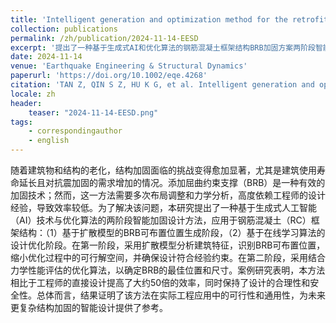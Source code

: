 ```yaml
---
title: 'Intelligent generation and optimization method for the retrofit design of RC frame structures using buckling-restrained braces'
collection: publications
permalink: /zh/publication/2024-11-14-EESD
excerpt: '提出了一种基于生成式AI和优化算法的钢筋混凝土框架结构BRB加固方案两阶段智能设计方法，实现了建筑需求和结构要求的设计解耦。'
date: 2024-11-14
venue: 'Earthquake Engineering & Structural Dynamics'
paperurl: 'https://doi.org/10.1002/eqe.4268'
citation: 'TAN Z, QIN S Z, HU K G, et al. Intelligent generation and optimization method for the retrofit design of RC frame structures using buckling-restrained braces[J/OL]. Earthquake Engineering & Structural Dynamics, 2025, 54(2): 530-547. DOI:10.1002/eqe.4268.'
locale: zh
header:
    teaser: "2024-11-14-EESD.png"
tags: 
    - correspondingauthor
    - english
---
```


随着建筑物和结构的老化，结构加固面临的挑战变得愈加显著，尤其是建筑使用寿命延长且对抗震加固的需求增加的情况。添加屈曲约束支撑（BRB）是一种有效的加固技术；然而，这一方法需要多次布局调整和力学分析，高度依赖工程师的设计经验，导致效率较低。为了解决该问题，本研究提出了一种基于生成式人工智能（AI）技术与优化算法的两阶段智能加固设计方法，应用于钢筋混凝土（RC）框架结构：（1）基于扩散模型的BRB可布置位置生成阶段，（2）基于在线学习算法的设计优化阶段。在第一阶段，采用扩散模型分析建筑特征，识别BRB可布置位置，缩小优化过程中的可行解空间，并确保设计符合经验约束。在第二阶段，采用结合力学性能评估的优化算法，以确定BRB的最佳位置和尺寸。案例研究表明，本方法相比于工程师的直接设计提高了大约50倍的效率，同时保持了设计的合理性和安全性。总体而言，结果证明了该方法在实际工程应用中的可行性和通用性，为未来更复杂结构加固的智能设计提供了参考。